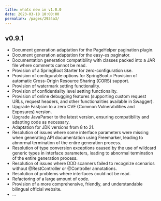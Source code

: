 ```yaml
---
title: whats new in v1.0.0
date: 2023-03-18 10:00:00
permalink: /pages/2934a3/
---
```

## v0.9.1
- Document generation adaptation for the PageHelper pagination plugin.
- Document generation adaptation for the easy-es paginator.
- Documentation generation compatibility with classes packed into a JAR file where comments cannot be read.
- Provision of a SpringBoot Starter for zero-configuration use.
- Provision of configurable options for SpringBoot.• Provision of automatic Cross-Origin Resource Sharing (CORS) support.
- Provision of watermark setting functionality.
- Provision of confidentiality level setting functionality.
- Provision of online debugging features (supporting custom request URLs, request headers, and other functionalities available in Swagger).
- Upgrade Fastjson to a zero CVE (Common Vulnerabilities and Exposures) version.
- Upgrade JavaParser to the latest version, ensuring compatibility and adapting code as necessary.
- Adaptation for JDK versions from 8 to 21.
- Resolution of issues where some interface parameters were missing when generating API documentation using Freemarker, leading to abnormal termination of the entire generation process.
- Resolution of type conversion exceptions caused by the use of wildcard generic types in interface parameters, leading to abnormal termination of the entire generation process.
- Resolution of issues where DDD scanners failed to recognize scenarios without @RestController or @Controller annotations.
- Resolution of problems where interfaces could not be read.
- Refactoring of a large amount of code.
- Provision of a more comprehensive, friendly, and understandable bilingual official website.
- ...


